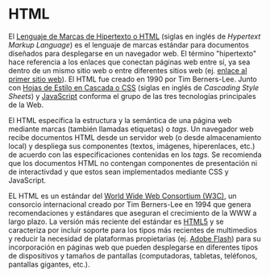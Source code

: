 # HTML
El [Lenguaje de Marcas de Hipertexto o HTML](https://html.spec.whatwg.org/) (siglas en inglés de *Hypertext Markup Language*) es el lenguaje de marcas estándar para documentos diseñados para desplegarse en un navegador web.  El término "hipertexto" hace referencia a los enlaces que conectan páginas web entre sí, ya sea dentro de un mismo sitio web o entre diferentes sitios web (ej. [enlace al primer sitio web](http://info.cern.ch/)). El HTML fue creado en 1990 por Tim Berners-Lee. Junto con [Hojas de Estilo en Cascada o CSS](https://www.w3.org/TR/CSS/#css) (siglas en inglés de *Cascading Style Sheets*) y [JavaScript](https://es.wikipedia.org/wiki/JavaScript) conforma el grupo de las tres tecnologías principales de la Web.

El HTML especifica la estructura y la semántica de una página web mediante marcas (también llamadas etiquetas) o *tags*. Un navegador web recibe documentos HTML desde un servidor web (o desde almacenamiento local) y despliega sus componentes (textos, imágenes, hiperenlaces, etc.) de acuerdo con las especificaciones contenidas en los *tags.* Se recomienda que los documentos HTML no contengan componentes de presentación ni de interactivdad y que estos sean implementados mediante CSS y JavaScript.

EL HTML es un estándar del [World Wide Web Consortium (W3C)](https://www.w3.org/), un consorcio internacional creado por Tim Berners-Lee en 1994 que genera recomendaciones y estándares que aseguran el crecimiento de la WWW a largo plazo. La versión más reciente del estándar es [HTML5](https://www.w3.org/TR/2017/REC-html52-20171214/) y se caracteriza por incluir soporte para los tipos más recientes de multimedios y reducir la necesidad de plataformas propietarias (ej. [Adobe Flash](https://en.wikipedia.org/wiki/Adobe_Flash)) para su incorporación en páginas web que pueden desplegarse en diferentes tipos de dispositivos y tamaños de pantallas (computadoras, tabletas, teléfonos, pantallas gigantes, etc.).
